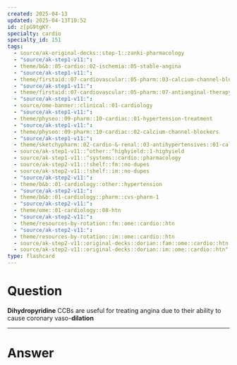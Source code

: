 ```yaml
---
created: 2025-04-13
updated: 2025-04-13T10:52
id: z[pG9tgKY-
specialty: cardio
specialty_id: 151
tags:
  - source/ak-original-decks::step-1::zanki-pharmacology
  - "source/ak-step1-v11:": 
  - theme/b&b::05-cardio::02-ischemia::05-stable-angina
  - "source/ak-step1-v11:": 
  - theme/firstaid::07-cardiovascular::05-pharm::03-calcium-channel-blockers
  - "source/ak-step1-v11:": 
  - theme/firstaid::07-cardiovascular::05-pharm::07-antianginal-therapy
  - "source/ak-step1-v11:": 
  - source/ome-banner::clinical::01-cardiology
  - "source/ak-step1-v11:": 
  - theme/physeo::09-pharm::10-cardiac::01-hypertension-treatment
  - "source/ak-step1-v11:": 
  - theme/physeo::09-pharm::10-cardiac::02-calcium-channel-blockers
  - "source/ak-step1-v11:": 
  - theme/sketchypharm::02-cardio-&-renal::03-antihypertensives::01-calcium-channel-blockers
  - source/ak-step1-v11::^other::^highyield::1-highyield
  - source/ak-step1-v11::^systems::cardio::pharmacology
  - source/ak-step2-v11::!shelf::fm::no-dupes
  - source/ak-step2-v11::!shelf::im::no-dupes
  - "source/ak-step2-v11:": 
  - theme/b&b::01-cardiology::other::hypertension
  - "source/ak-step2-v11:": 
  - theme/b&b::01-cardiology::pharm::cvs-pharm-1
  - "source/ak-step2-v11:": 
  - theme/ome::01-cardiology::08-htn
  - "source/ak-step2-v11:": 
  - theme/resources-by-rotation::fm::ome::cardio::htn
  - "source/ak-step2-v11:": 
  - theme/resources-by-rotation::im::ome::cardio::htn
  - source/ak-step2-v11::original-decks::dorian::fam::ome::cardio::htn
  - source/ak-step2-v11::original-decks::dorian::im::ome::cardio::htn"
type: flashcard
---
```


# Question
**Dihydropyridine** CCBs are useful for treating angina due to their ability to cause coronary vaso-**dilation**

---

# Answer
